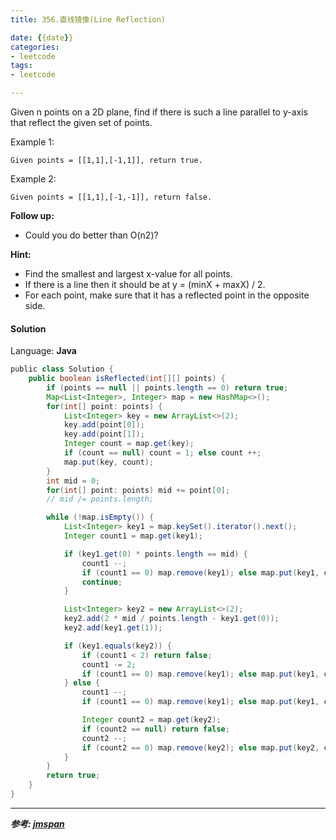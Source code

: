 ```yaml
---
title: 356.直线镜像(Line Reflection)

date: {{date}}
categories:
- leetcode
tags:
- leetcode

---
```

Given n points on a 2D plane, find if there is such a line parallel to y-axis that reflect the given set of points.

Example 1:
```
Given points = [[1,1],[-1,1]], return true.
```
Example 2:
```
Given points = [[1,1],[-1,-1]], return false.
```

**Follow up:**
- Could you do better than O(n2)?

**Hint:**

- Find the smallest and largest x-value for all points.
- If there is a line then it should be at y = (minX + maxX) / 2.
- For each point, make sure that it has a reflected point in the opposite side.


#### Solution

Language: **Java**

```java
​public class Solution {
    public boolean isReflected(int[][] points) {
        if (points == null || points.length == 0) return true;
        Map<List<Integer>, Integer> map = new HashMap<>();
        for(int[] point: points) {
            List<Integer> key = new ArrayList<>(2);
            key.add(point[0]);
            key.add(point[1]);
            Integer count = map.get(key);
            if (count == null) count = 1; else count ++;
            map.put(key, count);
        }
        int mid = 0;
        for(int[] point: points) mid += point[0];
        // mid /= points.length;

        while (!map.isEmpty()) {
            List<Integer> key1 = map.keySet().iterator().next();
            Integer count1 = map.get(key1);

            if (key1.get(0) * points.length == mid) {
                count1 --;
                if (count1 == 0) map.remove(key1); else map.put(key1, count1);
                continue;
            }

            List<Integer> key2 = new ArrayList<>(2);
            key2.add(2 * mid / points.length - key1.get(0));
            key2.add(key1.get(1));

            if (key1.equals(key2)) {
                if (count1 < 2) return false;
                count1 -= 2;
                if (count1 == 0) map.remove(key1); else map.put(key1, count1);
            } else {
                count1 --;
                if (count1 == 0) map.remove(key1); else map.put(key1, count1);

                Integer count2 = map.get(key2);
                if (count2 == null) return false;
                count2 --;
                if (count2 == 0) map.remove(key2); else map.put(key2, count2);
            }
        }
        return true;
    }
}
```

---
***参考:
[jmspan](https://blog.csdn.net/jmspan/article/details/51688862)***
